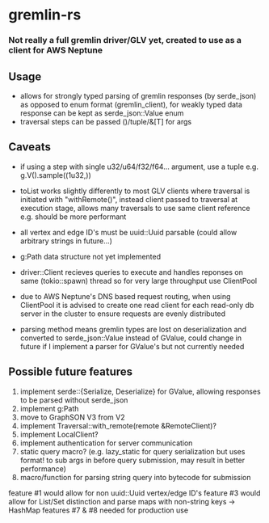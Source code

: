 # gremlin-rs

### Not really a full gremlin driver/GLV yet, created to use as a client for AWS Neptune

## Usage
- allows for strongly typed parsing of gremlin responses (by serde_json) as opposed to enum format (gremlin_client), for weakly typed data response can be kept as serde_json::Value enum
- traversal steps can be passed ()/tuple/&[T] for args

## Caveats
- if using a step with single u32/u64/f32/f64... argument, use a tuple e.g. g.V().sample((1u32,))

- toList works slightly differently to most GLV clients where traversal is initiated with "withRemote()",
instead client passed to traversal at execution stage, allows many traversals to use same client reference e.g. should be more performant

- all vertex and edge ID's must be uuid::Uuid parsable (could allow arbitrary strings in future...)

- g:Path data structure not yet implemented

- driver::Client recieves queries to execute and handles reponses on same (tokio::spawn) thread so for very large throughput use ClientPool

- due to AWS Neptune's DNS based request routing, when using ClientPool it is advised to create one read client for each read-only db server in the cluster to ensure requests are evenly distributed

- parsing method means gremlin types are lost on deserialization and converted to serde_json::Value instead of GValue, could change in future if I implement a parser for GValue's but not currently needed


## Possible future features
1. implement serde::{Serialize, Deserialize} for GValue, allowing responses to be parsed without serde_json
2. implement g:Path
3. move to GraphSON V3 from V2
4. implement Traversal::with_remote(remote &RemoteClient)?
5. implement LocalClient?
6. implement authentication for server communication
9. static query macro? (e.g. lazy_static for query serialization but uses format! to sub args in before query submission, may result in better performance)
10. macro/function for parsing string query into bytecode for submission

feature #1 would allow for non uuid::Uuid vertex/edge ID's 
feature #3 would allow for List/Set distinction and parse maps with non-string keys -> HashMap
features #7 & #8 needed for production use